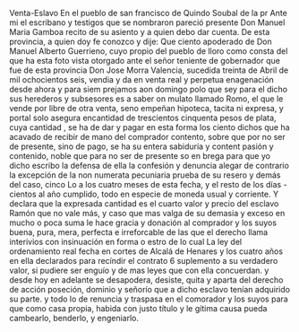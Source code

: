 Venta-Eslavo
En el pueblo de san francisco de Quindo Soubal de la pr
Ante mi el escribano y testigos que se nombraron pareció presente Don Manuel Maria Gamboa recito de su asiento y a quien debo dar cuenta.
De esta provincia, a quien doy fe conozco y dije: Que ciento apoderado de Don Manuel Alberto Guerrieno, cuyo propio del pueblo de lloro como consta del que ha esta foto vista otorgado ante el señor teniente de gobernador que
fue de esta provincia Don Jose Morra Valencia, sucedida treinta de Abril de mil ochocientos seis, vendia y da en venta real y perpetua enagenación desde ahora y para siem
prejamos aon domingo polo que sey para el dicho sus herederos y subsesores es a saber on mulato llamado Romo, el que le vende por libre de otra venta, seno empeñan hipoteca, tacita ni expresa, y portal solo asegura encantidad
de trescientos cinquenta pesos de plata, cuya cantidad , se ha de dar y pagar en esta forma los ciento dichos que ha acavado de recibir de mano del comprador contento, sobre que por no ser de presente, sino de pago, se ha su entera sabiduría y content
pasión y contenido, noble que para no ser de presente so en brega para que yo dicho escribo la defensa de ella la confesión y denuncia alegar de contrario la excepción de la non numerata pecuniaria prueba de su resero y demás del caso, cinco
Lo a los cuatro meses de esta fecha, y el resto de los días - cientos al año cumplido, todo en especie de moneda usual y corriente. Y declara que la expresada cantidad es el cuarto valor y precio del esclavo Ramón que no vale más, y caso que
mas valga de su demasia y exceso en mucho o poca suma le hace gracia y donación al comprador y los suyos buena, pura, mera, perfecta e irreforcable de las que el derecho llama interivios con insinuación en forma o estro de lo cual
La ley del ordenamiento real fecha en cortes de Alcalá de Henares y los cuatro años en ella declarados para recíndir el contrato 6 suplemento a su verdadero valor, si pudiere ser enguío y de
mas leyes que con ella concuerdan. y desde hoy en adelante se desapodera, desiste, quita y aparta del derecho de acción poseción, dominio y señorío que a dicho esclavo tenían adquirido su parte. y todo lo de renuncia y traspasa en el comorador y
los suyos para que como casa propia, habida con justo título y le
gítima causa pueda cambearlo, benderlo, y engeniarlo.
